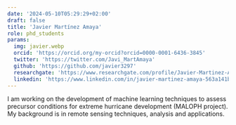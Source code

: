 ```yaml
---
date: '2024-05-10T05:29:29+02:00'
draft: false
title: 'Javier Martínez Amaya'
role: phd_students
params:
  img: javier.webp
  orcid: 'https://orcid.org/my-orcid?orcid=0000-0001-6436-3845'
  twitter: 'https://twitter.com/Javi_MartAmaya'
  github: 'https://github.com/javier3297'
  researchgate: 'https://www.researchgate.com/profile/Javier-Martinez-Amaya'
  linkedin: 'https://www.linkedin.com/in/javier-martinez-amaya-563a141b5/'
---
```


I am working on the development of machine learning techniques to assess precursor conditions for extreme hurricane development (MALOPH project). My background is in remote sensing techniques, analysis and applications.
